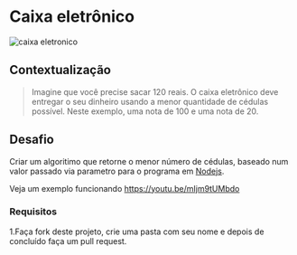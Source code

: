# Caixa eletrônico

![caixa eletronico](https://c1.staticflickr.com/9/8044/8125974243_f6ce8726f2_b.jpg)

## Contextualização

> Imagine que você precise sacar 120 reais. O caixa eletrônico deve entregar o seu dinheiro usando a menor quantidade de cédulas possível. Neste exemplo, uma nota de  100 e uma nota de 20.

## Desafio

Criar um algoritimo que retorne o menor número de cédulas, baseado num valor passado via parametro para o programa em [Nodejs](<https://nodejs.org/en/>).

Veja um exemplo funcionando <https://youtu.be/mIjm9tUMbdo>

### Requisitos

1.Faça fork deste projeto, crie uma pasta com seu nome e depois de concluído faça um pull request.
